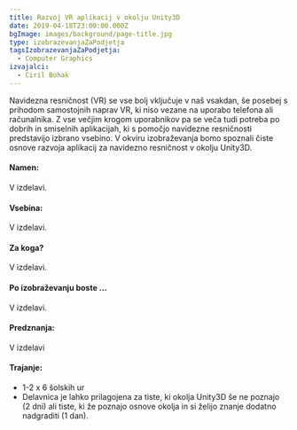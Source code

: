 ```yaml
---
title: Razvoj VR aplikacij v okolju Unity3D
date: 2019-04-18T23:00:00.000Z
bgImage: images/background/page-title.jpg
type: izobrazevanjaZaPodjetja
tagsIzobrazevanjaZaPodjetja:
  - Computer Graphics
izvajalci:
  - Ciril Bohak
---
```

Navidezna resničnost (VR) se vse bolj vključuje v naš vsakdan, še posebej s prihodom samostojnih naprav VR, ki niso vezane na uporabo telefona ali računalnika. Z vse večjim krogom uporabnikov pa se veča tudi potreba po dobrih in smiselnih aplikacijah, ki s pomočjo navidezne resničnosti predstavijo izbrano vsebino. V okviru izobraževanja bomo spoznali čiste osnove razvoja aplikacij za navidezno resničnost v okolju Unity3D.

#### Namen:

V izdelavi.

#### Vsebina:

V izdelavi.

#### Za koga?

V izdelavi.

#### Po izobraževanju boste ...

V izdelavi.

#### Predznanja:

V izdelavi

#### Trajanje:

* 1-2 x 6 šolskih ur
* Delavnica je lahko prilagojena za tiste, ki okolja Unity3D še ne poznajo (2 dni) ali tiste, ki že poznajo osnove okolja in si želijo znanje dodatno nadgraditi (1 dan).
